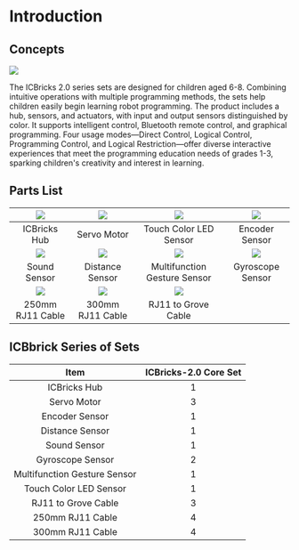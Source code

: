 # Introduction
## Concepts  
![](https://cdn.nlark.com/yuque/0/2024/png/42941758/1733470610454-2b0a202c-7e4d-4682-95ec-c748799a2ba1.png)

The ICBricks 2.0 series sets are designed for children aged 6-8. Combining intuitive operations with multiple programming methods, the sets help children easily begin learning robot programming. The product includes a hub, sensors, and actuators, with input and output sensors distinguished by color. It supports intelligent control, Bluetooth remote control, and graphical programming. Four usage modes—Direct Control, Logical Control, Programming Control, and Logical Restriction—offer diverse interactive experiences that meet the programming education needs of grades 1-3, sparking children's creativity and interest in learning.  

## Parts List
| ![](https://cdn.nlark.com/yuque/0/2024/png/51021329/1732842661193-e74034f1-93f0-40b3-87a5-7661610fe872.png) | ![](https://cdn.nlark.com/yuque/0/2024/png/51021329/1732776184384-a97d1233-25fa-4ea5-bc0e-151eb4d222a9.png) | ![](https://cdn.nlark.com/yuque/0/2024/jpeg/51021329/1732778742187-77eb9524-5e73-43c8-bd59-f13debd7c11d.jpeg) | ![](https://cdn.nlark.com/yuque/0/2024/jpeg/51021329/1732776829172-10935da2-ab63-496d-b715-894a8f22a2b6.jpeg) |
| :---: | :---: | :---: | :---: |
| ICBricks Hub |  Servo Motor   |  Touch Color LED Sensor |  Encoder Sensor   |
| ![](https://cdn.nlark.com/yuque/0/2024/jpeg/51021329/1732776843326-61074318-d1b4-479b-a678-2c5aee9a73b0.jpeg) | ![](https://cdn.nlark.com/yuque/0/2024/jpeg/51021329/1732776848794-2835e728-72c6-447c-a144-24ab06798555.jpeg) | ![](https://cdn.nlark.com/yuque/0/2024/jpeg/51021329/1732776856193-6edd8f7c-bef0-4d1e-af88-62710f9c2606.jpeg) | ![](https://cdn.nlark.com/yuque/0/2024/jpeg/51021329/1732776862524-896ccfa0-1271-43bc-ae66-85223966f297.jpeg) |
|  Sound Sensor   |  Distance Sensor   |  Multifunction Gesture Sensor   |  Gyroscope Sensor   |
| ![](https://cdn.nlark.com/yuque/0/2024/png/42941758/1733471959443-83a69f80-1c6e-4bb3-9616-98d4e1328d09.png) | ![](https://cdn.nlark.com/yuque/0/2024/png/42941758/1733471968810-44bfd4a7-41e5-46a7-b458-2668ad5864a6.png) | ![](https://cdn.nlark.com/yuque/0/2024/png/51023611/1733477255269-d553d0d5-4f68-4055-9abc-8bd5b92080b7.png) |  |
|  250mm RJ11 Cable  |  300mm RJ11 Cable |  RJ11 to Grove Cable   |  |


## ICBbrick Series of Sets
| **Item** | **ICBricks-2.0 Core Set** |
| :---: | :---: |
|  ICBricks  Hub | 1 |
|  Servo Motor   | 3 |
|  Encoder Sensor | 1 |
| Distance Sensor  | 1 |
| Sound Sensor   | 1 |
|  Gyroscope Sensor   | 2 |
|  Multifunction Gesture Sensor   | 1 |
|  Touch Color LED Sensor | 1 |
| RJ11 to Grove Cable   | 3 |
| 250mm RJ11 Cable | 4 |
| 300mm RJ11 Cable  | 4 |


